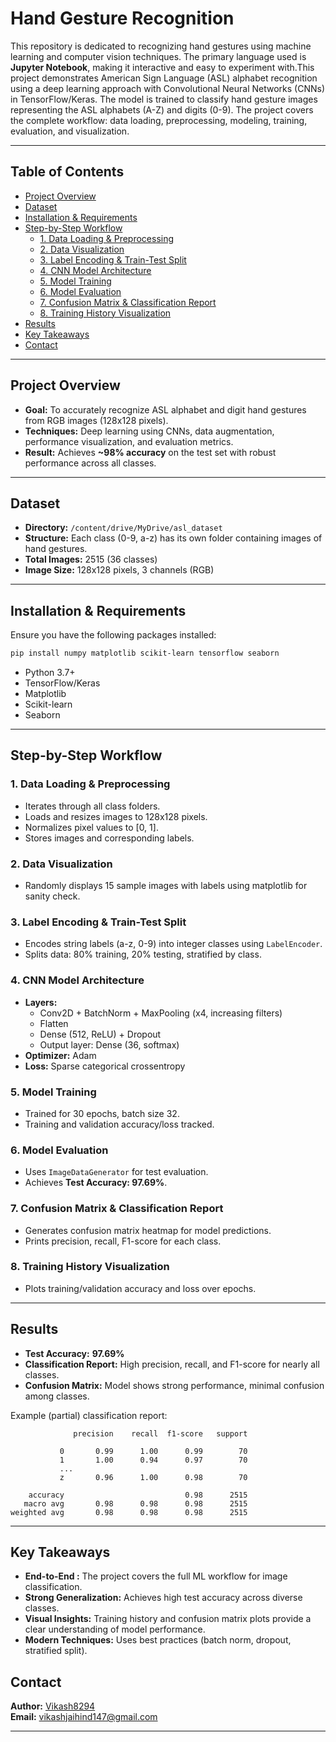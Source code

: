 # Hand Gesture Recognition

This repository is dedicated to recognizing hand gestures using machine learning and computer vision techniques. The primary language used is **Jupyter Notebook**, making it interactive and easy to experiment with.This project demonstrates American Sign Language (ASL) alphabet recognition using a deep learning approach with Convolutional Neural Networks (CNNs) in TensorFlow/Keras. The model is trained to classify hand gesture images representing the ASL alphabets (A-Z) and digits (0-9). The project covers the complete workflow: data loading, preprocessing, modeling, training, evaluation, and visualization.

---

## Table of Contents

- [Project Overview](#project-overview)
- [Dataset](#dataset)
- [Installation & Requirements](#installation--requirements)
- [Step-by-Step Workflow](#step-by-step-workflow)
  - [1. Data Loading & Preprocessing](#1-data-loading--preprocessing)
  - [2. Data Visualization](#2-data-visualization)
  - [3. Label Encoding & Train-Test Split](#3-label-encoding--train-test-split)
  - [4. CNN Model Architecture](#4-cnn-model-architecture)
  - [5. Model Training](#5-model-training)
  - [6. Model Evaluation](#6-model-evaluation)
  - [7. Confusion Matrix & Classification Report](#7-confusion-matrix--classification-report)
  - [8. Training History Visualization](#8-training-history-visualization)
- [Results](#results)
- [Key Takeaways](#key-takeaways)
- [Contact](#contact)

---

## Project Overview

- **Goal:** To accurately recognize ASL alphabet and digit hand gestures from RGB images (128x128 pixels).
- **Techniques:** Deep learning using CNNs, data augmentation, performance visualization, and evaluation metrics.
- **Result:** Achieves **~98% accuracy** on the test set with robust performance across all classes.

---

## Dataset

- **Directory:** `/content/drive/MyDrive/asl_dataset`
- **Structure:** Each class (0-9, a-z) has its own folder containing images of hand gestures.
- **Total Images:** 2515 (36 classes)
- **Image Size:** 128x128 pixels, 3 channels (RGB)

---

## Installation & Requirements

Ensure you have the following packages installed:

```bash
pip install numpy matplotlib scikit-learn tensorflow seaborn
```

- Python 3.7+
- TensorFlow/Keras
- Matplotlib
- Scikit-learn
- Seaborn

---

## Step-by-Step Workflow

### 1. Data Loading & Preprocessing

- Iterates through all class folders.
- Loads and resizes images to 128x128 pixels.
- Normalizes pixel values to [0, 1].
- Stores images and corresponding labels.

### 2. Data Visualization

- Randomly displays 15 sample images with labels using matplotlib for sanity check.

### 3. Label Encoding & Train-Test Split

- Encodes string labels (a-z, 0-9) into integer classes using `LabelEncoder`.
- Splits data: 80% training, 20% testing, stratified by class.

### 4. CNN Model Architecture

- **Layers:**
  - Conv2D + BatchNorm + MaxPooling (x4, increasing filters)
  - Flatten
  - Dense (512, ReLU) + Dropout
  - Output layer: Dense (36, softmax)
- **Optimizer:** Adam
- **Loss:** Sparse categorical crossentropy

### 5. Model Training

- Trained for 30 epochs, batch size 32.
- Training and validation accuracy/loss tracked.

### 6. Model Evaluation

- Uses `ImageDataGenerator` for test evaluation.
- Achieves **Test Accuracy: 97.69%**.

### 7. Confusion Matrix & Classification Report

- Generates confusion matrix heatmap for model predictions.
- Prints precision, recall, F1-score for each class.

### 8. Training History Visualization

- Plots training/validation accuracy and loss over epochs.

---

## Results

- **Test Accuracy:** **97.69%**
- **Classification Report:** High precision, recall, and F1-score for nearly all classes.
- **Confusion Matrix:** Model shows strong performance, minimal confusion among classes.

Example (partial) classification report:

```
              precision    recall  f1-score   support

           0       0.99      1.00      0.99        70
           1       1.00      0.94      0.97        70
           ...
           z       0.96      1.00      0.98        70

    accuracy                           0.98      2515
   macro avg       0.98      0.98      0.98      2515
weighted avg       0.98      0.98      0.98      2515
```

---

## Key Takeaways

- **End-to-End :** The project covers the full ML workflow for image classification.
- **Strong Generalization:** Achieves high test accuracy across diverse classes.
- **Visual Insights:** Training history and confusion matrix plots provide a clear understanding of model performance.
- **Modern Techniques:** Uses best practices (batch norm, dropout, stratified split).


## Contact

**Author:** [Vikash8294](https://github.com/Vikash8294)  
**Email:** vikashjaihind147@gmail.com

---
